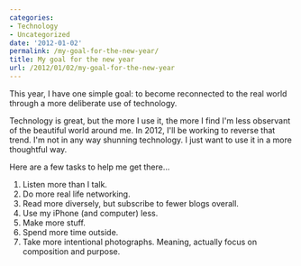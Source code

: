 ```yaml
---
categories:
- Technology
- Uncategorized
date: '2012-01-02'
permalink: /my-goal-for-the-new-year/
title: My goal for the new year
url: /2012/01/02/my-goal-for-the-new-year
---
```


This year, I have one simple goal: to become reconnected to the real world through a more deliberate use of technology.

Technology is great, but the more I use it, the more I find I'm less observant of the beautiful world around me. In 2012, I'll be working to reverse that trend. I'm not in any way shunning technology. I just want to use it in a more thoughtful way.

Here are a few tasks to help me get there...

<ol>
<li>Listen more than I talk.</li>
<li>Do more real life networking.</li>
<li>Read more diversely, but subscribe to fewer blogs overall.</li>
<li>Use my iPhone (and computer) less.</li>
<li>Make more stuff.</li>
<li>Spend more time outside.</li>
<li>Take more intentional photographs. Meaning, actually focus on composition and purpose.</li>
</ol>